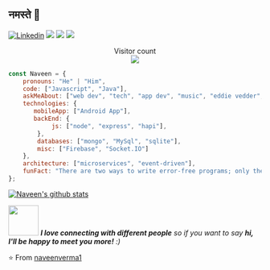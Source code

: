 ## नमस्ते 🙏
[![Linkedin](https://img.shields.io/badge/-LinkedIn-222222?style=flat-square&logo=Linkedin&logoColor=white&link=https://www.linkedin.com/in/sudiptoghosh99/)](https://www.linkedin.com/in/sudiptoghosh99/)
[![](https://img.shields.io/badge/Telegram-naveenv01-blue)](https://t.me/naveenv01)
[![](https://img.shields.io/badge/Leetcode-naveenverma-brightgreen)](https://leetcode.com/naveenverma/)
[![](https://img.shields.io/badge/Gmail-01naveenv%40gmail.com-red)](https://leetcode.com/naveenverma/)

<p align="center"> 
  Visitor count<br>
  <img src="https://profile-counter.glitch.me/naveenverma1/count.svg" />
</p>



```javascript
const Naveen = {
    pronouns: "He" | "Him",
    code: ["Javascript", "Java"],
    askMeAbout: ["web dev", "tech", "app dev", "music", "eddie vedder", "chris cornell"],
    technologies: {
       mobileApp: ["Android App"],
       backEnd: {
            js: ["node", "express", "hapi"],
        },
        databases: ["mongo", "MySql", "sqlite"],
        misc: ["Firebase", "Socket.IO"]
    },
    architecture: ["microservices", "event-driven"],
    funFact: "There are two ways to write error-free programs; only the third one works"
};
```
[![Naveen's github stats](https://github-readme-stats.vercel.app/api?username=naveenverma1&show_icons=true&theme=merko&hide=["contribs","issues"])](https://github.com/naveenverma1)

<img src="https://media.giphy.com/media/LnQjpWaON8nhr21vNW/giphy.gif" width="60"> <em><b>I love connecting with different people</b> so if you want to say <b>hi, I'll be happy to meet you more!</b> :)</em>

⭐️ From [naveenverma1](https://github.com/naveenverma1)

